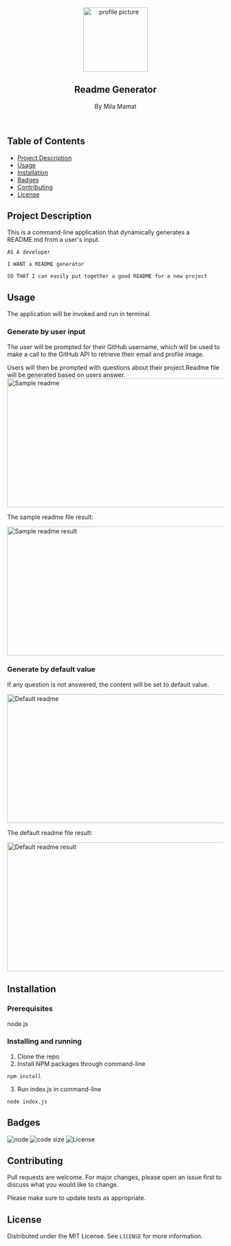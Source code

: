 

<br />
<p align="center">

<img src="https://avatars2.githubusercontent.com/u/59339564?v=4"  alt="profile picture" width="150" height="150">

<h2 align="center">Readme Generator</h2>

<p align="center">
By Mila Mamat
</p>
<br />
</p>


## Table of Contents
* [Project Description](#project-description)
* [Usage](#usage)
* [Installation](#installation)
* [Badges](#badges)
* [Contributing](#contributing)
* [License](#license)


## Project Description
This is a command-line application that dynamically generates a README.md from a user's input.

```
AS A developer

I WANT a README generator

SO THAT I can easily put together a good README for a new project
```

## Usage

The application will be invoked and run in terminal.

### Generate by user input
The user will be prompted for their GitHub username, which will be used to make a call to the GitHub API to retrieve their email and profile image. 

Users will then be prompted with questions about their project.Readme file will be generated based on users answer.
<img src="https://github.com/mila-mamat/homework8-read-me-generator/blob/master/gif/readme.gif" alt="Sample readme" width="600" height="300">


The sample readme file result:

<img src="https://github.com/mila-mamat/homework8-read-me-generator/blob/master/gif/readme%20result.gif" alt="Sample readme result" width="600" height="300">

### Generate by default value
If any question is not answered, the content will be set to default value.

<img src="https://github.com/mila-mamat/homework8-read-me-generator/blob/master/gif/readme-default.gif" alt="Default readme" width="600" height="300">

The default readme file result:

<img src="https://github.com/mila-mamat/homework8-read-me-generator/blob/master/gif/default%20readme%20result.gif" alt="Default readme result" width="600" height="300">



## Installation
### Prerequisites
  node.js  

### Installing and running 
  1. Clone the repo 
  2. Install NPM packages through command-line
 ```
 npm install 
```  
 3. Run index.js in command-line
 ```
 node index.js
 ```
## Badges
![node](https://img.shields.io/node/v/latest?style=plastic)
![code size](https://img.shields.io/github/languages/code-size/mila-mamat/homework8-read-me-generator)
![License](https://img.shields.io/github/license/mila-mamat/homework8-read-me-generator)

## Contributing
 Pull requests are welcome. For major changes, please open an issue first to discuss what you would like to change. 
 
 Please make sure to update tests as appropriate.

## License
Distributed under the MIT License. See `LICENSE` for more information.
  
